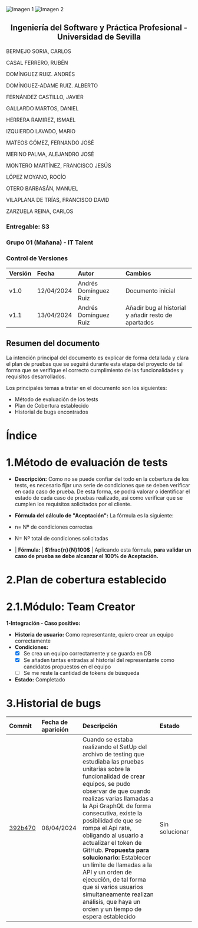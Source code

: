 <div style={{ display: 'flex' }}>
  <img src="/img/TalentLOGO.png" alt="Imagen 1" style={{ width: '50%', height: 'auto' }} />
  <img src="/img/USLOGO.png" alt="Imagen 2" style={{ width: '30%', height: '30%' }} />
</div>

## <center>Ingeniería del Software y Práctica Profesional - Universidad de Sevilla</center>

BERMEJO SORIA, CARLOS

CASAL FERRERO, RUBÉN

DOMÍNGUEZ RUIZ. ANDRÉS

DOMÍNGUEZ-ADAME RUIZ. ALBERTO

FERNÁNDEZ CASTILLO, JAVIER

GALLARDO MARTOS, DANIEL

HERRERA RAMIREZ, ISMAEL

IZQUIERDO LAVADO, MARIO

MATEOS GÓMEZ, FERNANDO JOSÉ

MERINO PALMA, ALEJANDRO JOSÉ

MONTERO MARTÍNEZ, FRANCISCO JESÚS

LÓPEZ MOYANO, ROCÍO

OTERO BARBASÁN, MANUEL

VILAPLANA DE TRÍAS, FRANCISCO DAVID

ZARZUELA REINA, CARLOS


### Entregable: S3
### Grupo 01 (Mañana) - IT Talent


###  <a name="_z05qqri5g3tk"></a>Control de Versiones

|**Versión**|**Fecha**|**Autor**|**Cambios**|
| :- | :- | :- | :- |
|v1.0|12/04/2024|Andrés Domínguez Ruiz|Documento inicial|
|v1.1|13/04/2024|Andrés Domínguez Ruiz|Añadir bug al historial y añadir resto de apartados|


## <a name="_lj1qgmxpo5ez"></a>**Resumen del documento**
<a name="_30j0zll"></a>La intención principal del documento es explicar de forma detallada y clara el plan de pruebas que se seguirá durante esta etapa del proyecto de tal forma que se verifique el correcto cumplimiento de las funcionalidades y requisitos desarrollados. 

Los principales temas a tratar en el documento son los siguientes:

- Método de evaluación de los tests
- Plan de Cobertura establecido
- Historial de bugs encontrados

# <a name="_1fob9te"></a>
#
#
# <a name="_k51xz950apj4"></a><a name="_ug1jcmvg7r12"></a><a name="_9j8c07fxd5sy"></a>Índice


# <a name="_3znysh7"></a>**1.Método de evaluación de tests**
- **Descripción:** Como no se puede confiar del todo en la cobertura de los tests, es necesario fijar una serie de condiciones que se deben verificar en cada caso de prueba. De esta forma, se podrá valorar o identificar el estado de cada caso de pruebas realizado, asi como verificar que se cumplen los requisitos solicitados por el cliente.

- **Fórmula del cálculo de "Aceptación":** La fórmula es la siguiente:
- n= Nº de condiciones correctas
- N= Nº total de condiciones solicitadas
- | **Fórmula:** | **$\frac{n}{N}100$** |
  Aplicando esta fórmula, **para validar un caso de prueba se debe alcanzar el 100% de Aceptación.**


# <a name="_3znysh7"></a>**2.Plan de cobertura establecido**

# <a name="2.1"></a>**2.1.Módulo: Team Creator**
**1-Integración - Caso positivo:**
- **Historia de usuario:** Como representante, quiero crear un equipo correctamente 
- **Condiciones:**
  - [X] Se crea un equipo correctamente y se guarda en DB
  - [X] Se añaden tantas entradas al historial del representante como candidatos propuestos en el equipo
  - [ ] Se me reste la cantidad de tokens de búsqueda

- **Estado:** Completado



# <a name="_3znysh7"></a>**3.Historial de bugs**

|**Commit**|**Fecha de aparición**|**Descripción**|**Estado**|
| :- | :- | :- | :- |
|[392b470](https://github.com/JaviFdez7/ISPP-G1-Talent/commit/392b4709259678bd0359911bd43768dc9d3b10e7)|08/04/2024|Cuando se estaba realizando el SetUp del archivo de testing que estudiaba las pruebas unitarias sobre la funcionalidad de crear equipos, se pudo observar de que cuando realizas varias llamadas a la Api GraphQL de forma consecutiva, existe la posibilidad de que se rompa el Api rate, obligando al usuario a actualizar el token de GitHub. **Propuesta para solucionarlo:** Establecer un límite de llamadas a la API y un orden de ejecución, de tal forma que si varios usuarios simultaneamente realizan análisis, que haya un orden y un tiempo de espera establecido |Sin solucionar|


